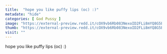 ```yaml
---
title:  "hope you like puffy lips (oc) :)"
metadate: "hide"
categories: [ God Pussy ]
image: "https://external-preview.redd.it/cOX9vb6Rb083NexoID2FLi8mYQ8G5EP1NOas144RFLM.jpg?auto=webp&s=383c7661e7d904f8e0653ec0310ef47562458b23"
thumb: "https://external-preview.redd.it/cOX9vb6Rb083NexoID2FLi8mYQ8G5EP1NOas144RFLM.jpg?width=1080&crop=smart&auto=webp&s=01f58f64306dafb7c465c5463419beec98701ea9"
visit: ""
---
```

hope you like puffy lips (oc) :)
